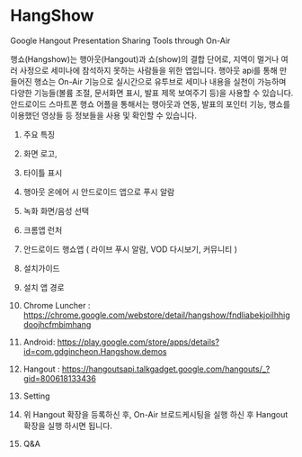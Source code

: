 ﻿HangShow
========

Google Hangout Presentation Sharing Tools through On-Air

행쇼(Hangshow)는 행아웃(Hangout)과 쇼(show)의 결합 단어로, 지역이 멀거나 여러 사정으로 세미나에 참석하지 못하는 사람들을 위한 앱입니다. 
행아웃 api를 통해 만들어진 행쇼는 On-Air 기능으로 실시간으로 유투브로 세미나 내용을 실천이 가능하며 다양한 기능들(볼륨 조절, 문서화면 표시, 발표 제목 보여주기 등)을 사용할 수 있습니다. 
안드로이드 스마트폰 행쇼 어플을 통해서는 행아웃과 연동, 발표의 포인터 기능, 행쇼를 이용했던 영상들 등 정보들을 사용 및 확인할 수 있습니다.

1. 주요 특징
 1. 화면 로고, 
 2. 타이틀 표시
 3. 행아웃 온에어 시 안드로이드 앱으로 푸시 알람
 4. 녹화 화면/음성 선택
 5. 크롬앱 런처 
 6. 안드로이드 행쇼앱 ( 라이브 푸시 알람, VOD 다시보기, 커뮤니티 )

2. 설치가이드 
 1. 설치 앱 경로
  1. Chrome Luncher : https://chrome.google.com/webstore/detail/hangshow/fndliabekjoilhhigdoojhcfmbimhang
  2. Android: https://play.google.com/store/apps/details?id=com.gdgincheon.Hangshow.demos   
  3. Hangout : https://hangoutsapi.talkgadget.google.com/hangouts/_?gid=800618133436
 2. Setting
  1. 위 Hangout 확장을 등록하신 후, On-Air 브로드케시팅을 실행 하신 후 Hangout확장을 실행 하시면 됩니다. 
 3. Q&A
